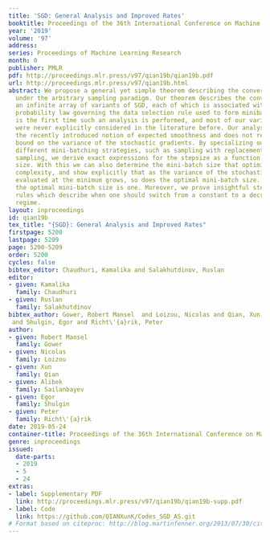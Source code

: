 ```yaml
---
title: 'SGD: General Analysis and Improved Rates'
booktitle: Proceedings of the 36th International Conference on Machine Learning
year: '2019'
volume: '97'
address: 
series: Proceedings of Machine Learning Research
month: 0
publisher: PMLR
pdf: http://proceedings.mlr.press/v97/qian19b/qian19b.pdf
url: http://proceedings.mlr.press/v97/qian19b.html
abstract: We propose a general yet simple theorem describing the convergence of SGD
  under the arbitrary sampling paradigm. Our theorem describes the convergence of
  an infinite array of variants of SGD, each of which is associated with a specific
  probability law governing the data selection rule used to form minibatches. This
  is the first time such an analysis is performed, and most of our variants of SGD
  were never explicitly considered in the literature before. Our analysis relies on
  the recently introduced notion of expected smoothness and does not rely on a uniform
  bound on the variance of the stochastic gradients. By specializing our theorem to
  different mini-batching strategies, such as sampling with replacement and independent
  sampling, we derive exact expressions for the stepsize as a function of the mini-batch
  size. With this we can also determine the mini-batch size that optimizes the total
  complexity, and show explicitly that as the variance of the stochastic gradient
  evaluated at the minimum grows, so does the optimal mini-batch size. For zero variance,
  the optimal mini-batch size is one. Moreover, we prove insightful stepsize-switching
  rules which describe when one should switch from a constant to a decreasing stepsize
  regime.
layout: inproceedings
id: qian19b
tex_title: "{SGD}: General Analysis and Improved Rates"
firstpage: 5200
lastpage: 5209
page: 5200-5209
order: 5200
cycles: false
bibtex_editor: Chaudhuri, Kamalika and Salakhutdinov, Ruslan
editor:
- given: Kamalika
  family: Chaudhuri
- given: Ruslan
  family: Salakhutdinov
bibtex_author: Gower, Robert Mansel  and Loizou, Nicolas and Qian, Xun and Sailanbayev, Alibek
 and Shulgin, Egor and Richt\'{a}rik, Peter
author:
- given: Robert Mansel
  family: Gower
- given: Nicolas
  family: Loizou
- given: Xun
  family: Qian
- given: Alibek
  family: Sailanbayev  
- given: Egor
  family: Shulgin
- given: Peter
  family: Richt\'{a}rik
date: 2019-05-24
container-title: Proceedings of the 36th International Conference on Machine Learning
genre: inproceedings
issued:
  date-parts:
  - 2019
  - 5
  - 24
extras:
- label: Supplementary PDF
  link: http://proceedings.mlr.press/v97/qian19b/qian19b-supp.pdf
- label: Code
  link: https://github.com/QIANXunK/Codes_SGD_AS.git
# Format based on citeproc: http://blog.martinfenner.org/2013/07/30/citeproc-yaml-for-bibliographies/
---
```

